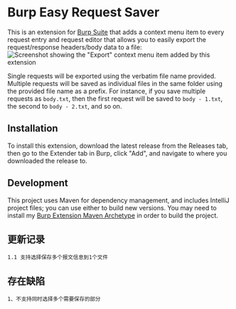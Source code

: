 # Burp Easy Request Saver

This is an extension for [Burp Suite](https://portswigger.net/burp) that adds a context menu item to every request entry and request editor that allows you to easily export the request/response headers/body data to a file:
![Screenshot showing the "Export" context menu item added by this extension](img/demo-01.png)

Single requests will be exported using the verbatim file name provided. Multiple requests will be saved as individual files in the same folder using the provided file name as a prefix. For instance, if you save multiple requests as `body.txt`, then the first request will be saved to `body - 1.txt`, the second to `body - 2.txt`, and so on.

## Installation

To install this extension, download the latest release from the Releases tab, then go to the Extender tab in Burp, click "Add", and navigate to where you downloaded the release to. 

## Development

This project uses Maven for dependency management, and includes IntelliJ project files; you can use either to build new versions. You may need to install my [Burp Extension Maven Archetype](https://github.com/ise-spolansky/burp-extension-maven-archetype) in order to build the project.

## 更新记录
```
1.1 支持选择保存多个报文信息到1个文件
```

## 存在缺陷
```
1、不支持同时选择多个需要保存的部分
```
